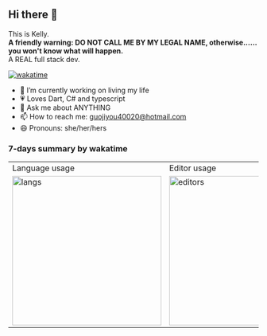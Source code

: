 ## Hi there 👋
This is Kelly.  
**A friendly warning: DO NOT CALL ME BY MY LEGAL NAME, otherwise...... you won't know what will happen.**  
A REAL full stack dev.  

[![wakatime](https://wakatime.com/badge/user/8e1724ba-7cc6-4308-a132-40116a400d0b.svg)](https://wakatime.com/@8e1724ba-7cc6-4308-a132-40116a400d0b)
  
- 🔭 I’m currently working on living my life
- 💗 Loves Dart, C# and typescript
- 💬 Ask me about ANYTHING
- 📫 How to reach me: guojiyou40020@hotmail.com
- 😄 Pronouns: she/her/hers

### 7-days summary by wakatime
<table>
  <tr>
    <td>Language usage</td>
    <td>Editor usage</td>
  </tr>
  <tr>
    <td>
      <img src="https://wakatime.com/share/@guo40020/1f0b4bbf-1192-4d19-8e63-3d383146c7c4.svg" alt="langs" height="300px" />
    </td>
    <td>
      <img src="https://wakatime.com/share/@guo40020/8c672a98-7ecf-4bbe-842f-436dc4b8ce94.svg" alt="editors" height="300px" />
    </td>
  </tr>
</table>

<!--
**guo40020/guo40020** is a ✨ _special_ ✨ repository because its `README.md` (this file) appears on your GitHub profile.

Here are some ideas to get you started:

- 🔭 I’m currently working on ...
- 🌱 I’m currently learning ...
- 👯 I’m looking to collaborate on ...
- 🤔 I’m looking for help with ...
- 💬 Ask me about ...
- 📫 How to reach me: ...
- 😄 Pronouns: ...
- ⚡ Fun fact: ...
-->
